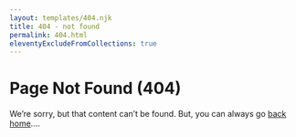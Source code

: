 ```yaml
---
layout: templates/404.njk
title: 404 - not found
permalink: 404.html
eleventyExcludeFromCollections: true
---
```

# Page Not Found (404)

We’re sorry, but that content can’t be found. But, you can always go [back home](/)....